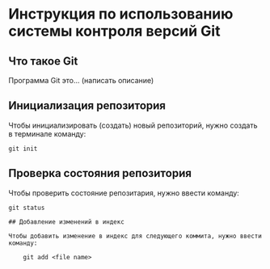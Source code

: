 # **Инструкция по использованию системы контроля версий Git**

## Что такое Git

Программа Git это... (написать описание)

## Инициализация репозитория

Чтобы инициализировать (создать) новый репозиторий, нужно создать в терминале команду:

    git init

## Проверка состояния репозитория

Чтобы проверить состояние репозитария, нужно ввести команду:

    git status

    ## Добавление изменений в индекс

    Чтобы добавить изменение в индекс для следующего коммита, нужно ввести команду:

        git add <file name>

        